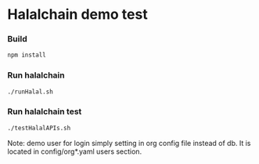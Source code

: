# Halalchain demo test

### Build
```bash
npm install
```

### Run halalchain
```bash
./runHalal.sh
```

### Run halalchain test
```bash
./testHalalAPIs.sh
```
Note: demo user for login simply setting in org config file instead of db. It is located in config/org*.yaml users section.
